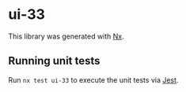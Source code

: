 # ui-33

This library was generated with [Nx](https://nx.dev).

## Running unit tests

Run `nx test ui-33` to execute the unit tests via [Jest](https://jestjs.io).
